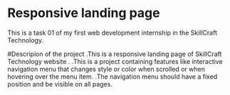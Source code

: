 # Responsive landing page 
This is a task 01 of my first web development internship in the SkillCraft Technology.

#Descripion of the project 
.This is a responsive landing page of SkillCraft Technology website .
.This is a project containing features like interactive navigation menu that changes style or color when scrolled or when hovering over the menu item. 
.The navigation menu should have a fixed position and be visible on all pages.
 
